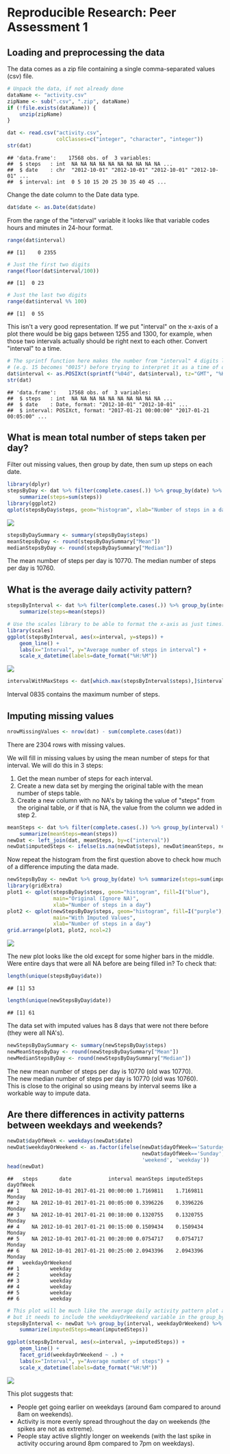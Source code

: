 # Reproducible Research: Peer Assessment 1



## Loading and preprocessing the data

The data comes as a zip file containing a single comma-separated values (csv)
file.


```r
# Unpack the data, if not already done
dataName <- "activity.csv"
zipName <- sub(".csv", ".zip", dataName)
if (!file.exists(dataName)) {
    unzip(zipName)
}

dat <- read.csv("activity.csv",
                colClasses=c("integer", "character", "integer"))
str(dat)
```

```
## 'data.frame':	17568 obs. of  3 variables:
##  $ steps   : int  NA NA NA NA NA NA NA NA NA NA ...
##  $ date    : chr  "2012-10-01" "2012-10-01" "2012-10-01" "2012-10-01" ...
##  $ interval: int  0 5 10 15 20 25 30 35 40 45 ...
```

Change the date column to the Date data type.


```r
dat$date <- as.Date(dat$date)
```

From the range of the "interval" variable it looks like that variable codes
hours and minutes in 24-hour format.


```r
range(dat$interval)
```

```
## [1]    0 2355
```

```r
# Just the first two digits
range(floor(dat$interval/100))
```

```
## [1]  0 23
```

```r
# Just the last two digits
range(dat$interval %% 100)
```

```
## [1]  0 55
```

This isn't a very good representation. If we put "interval" on the x-axis of a
plot there would be big gaps between 1255 and 1300, for example, when those two
intervals actually should be right next to each other. Convert "interval" to a
time.


```r
# The sprintf function here makes the number from "interval" 4 digits long
# (e.g. 15 becomes "0015") before trying to interpret it as a time of day.
dat$interval <- as.POSIXct(sprintf("%04d", dat$interval), tz="GMT", "%H%M")
str(dat)
```

```
## 'data.frame':	17568 obs. of  3 variables:
##  $ steps   : int  NA NA NA NA NA NA NA NA NA NA ...
##  $ date    : Date, format: "2012-10-01" "2012-10-01" ...
##  $ interval: POSIXct, format: "2017-01-21 00:00:00" "2017-01-21 00:05:00" ...
```


## What is mean total number of steps taken per day?

Filter out missing values, then group by date, then sum up steps on each date.


```r
library(dplyr)
stepsByDay <- dat %>% filter(complete.cases(.)) %>% group_by(date) %>%
    summarize(steps=sum(steps))
library(ggplot2)
qplot(stepsByDay$steps, geom="histogram", xlab="Number of steps in a day")
```

![](PA1_template_files/figure-html/unnamed-chunk-5-1.png)<!-- -->

```r
stepsByDaySummary <- summary(stepsByDay$steps)
meanStepsByDay <- round(stepsByDaySummary["Mean"])
medianStepsByDay <- round(stepsByDaySummary["Median"])
```

The mean number of steps per day is 10770.
The median number of steps per day is 10760.


## What is the average daily activity pattern?


```r
stepsByInterval <- dat %>% filter(complete.cases(.)) %>% group_by(interval) %>%
    summarize(steps=mean(steps))

# Use the scales library to be able to format the x-axis as just times.
library(scales)
ggplot(stepsByInterval, aes(x=interval, y=steps)) +
    geom_line() +
    labs(x="Interval", y="Average number of steps in interval") +
    scale_x_datetime(labels=date_format("%H:%M"))
```

![](PA1_template_files/figure-html/unnamed-chunk-6-1.png)<!-- -->

```r
intervalWithMaxSteps <- dat[which.max(stepsByInterval$steps),]$interval
```

Interval 0835 contains the
maximum number of steps.


## Imputing missing values


```r
nrowMissingValues <- nrow(dat) - sum(complete.cases(dat))
```

There are 2304 rows with missing values.

We will fill in missing values by using the mean number of steps for that
interval. We will do this in 3 steps:

1. Get the mean number of steps for each interval.
2. Create a new data set by merging the original table with the mean number of
   steps table.
3. Create a new column with no NA's by taking the value of "steps" from the
   original table, *or* if that is NA, the value from the column we added in
   step 2.


```r
meanSteps <- dat %>% filter(complete.cases(.)) %>% group_by(interval) %>%
    summarize(meanSteps=mean(steps))
newDat <- left_join(dat, meanSteps, by=c("interval"))
newDat$imputedSteps <- ifelse(is.na(newDat$steps), newDat$meanSteps, newDat$steps)
```

Now repeat the histogram from the first question above to check how much of a
difference imputing the data made.


```r
newStepsByDay <- newDat %>% group_by(date) %>% summarize(steps=sum(imputedSteps))
library(gridExtra)
plot1 <- qplot(stepsByDay$steps, geom="histogram", fill=I("blue"),
               main="Original (Ignore NA)",
               xlab="Number of steps in a day")
plot2 <- qplot(newStepsByDay$steps, geom="histogram", fill=I("purple"),
               main="With Imputed Values",
               xlab="Number of steps in a day")
grid.arrange(plot1, plot2, ncol=2)
```

![](PA1_template_files/figure-html/unnamed-chunk-9-1.png)<!-- -->

The new plot looks like the old except for some higher bars in the middle. Were
entire days that were all NA before are being filled in? To check that:


```r
length(unique(stepsByDay$date))
```

```
## [1] 53
```

```r
length(unique(newStepsByDay$date))
```

```
## [1] 61
```

The data set with imputed values has 8 days that were not there before (they
were all NA's).


```r
newStepsByDaySummary <- summary(newStepsByDay$steps)
newMeanStepsByDay <- round(newStepsByDaySummary["Mean"])
newMedianStepsByDay <- round(newStepsByDaySummary["Median"])
```

The new mean number of steps per day is 10770
(old was 10770).  
The new median number of steps per day is 10770
(old was 10760).  
This is close to the original so using means by interval seems like a
workable way to impute data.


## Are there differences in activity patterns between weekdays and weekends?


```r
newDat$dayOfWeek <- weekdays(newDat$date)
newDat$weekdayOrWeekend <- as.factor(ifelse(newDat$dayOfWeek=='Saturday' |
                                            newDat$dayOfWeek=='Sunday',
                                            'weekend', 'weekday'))
head(newDat)
```

```
##   steps       date            interval meanSteps imputedSteps dayOfWeek
## 1    NA 2012-10-01 2017-01-21 00:00:00 1.7169811    1.7169811    Monday
## 2    NA 2012-10-01 2017-01-21 00:05:00 0.3396226    0.3396226    Monday
## 3    NA 2012-10-01 2017-01-21 00:10:00 0.1320755    0.1320755    Monday
## 4    NA 2012-10-01 2017-01-21 00:15:00 0.1509434    0.1509434    Monday
## 5    NA 2012-10-01 2017-01-21 00:20:00 0.0754717    0.0754717    Monday
## 6    NA 2012-10-01 2017-01-21 00:25:00 2.0943396    2.0943396    Monday
##   weekdayOrWeekend
## 1          weekday
## 2          weekday
## 3          weekday
## 4          weekday
## 5          weekday
## 6          weekday
```

```r
# This plot will be much like the average daily activity pattern plot above,
# but it needs to include the weekdayOrWeekend variable in the group_by.
stepsByInterval <- newDat %>% group_by(interval, weekdayOrWeekend) %>%
    summarize(imputedSteps=mean(imputedSteps))

ggplot(stepsByInterval, aes(x=interval, y=imputedSteps)) +
    geom_line() +
    facet_grid(weekdayOrWeekend ~ .) +
    labs(x="Interval", y="Average number of steps") +
    scale_x_datetime(labels=date_format("%H:%M"))
```

![](PA1_template_files/figure-html/unnamed-chunk-12-1.png)<!-- -->

This plot suggests that:

- People get going earlier on weekdays (around 6am compared to around 8am on
  weekends).
- Activity is more evenly spread throughout the day on weekends (the spikes are
  not as extreme).
- People stay active slightly longer on weekends (with the last spike in
  activity occuring around 8pm compared to 7pm on weekdays).
